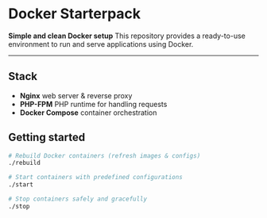 # Docker Starterpack

**Simple and clean Docker setup**
This repository provides a ready-to-use environment to run and serve applications using Docker.

---

## Stack

- **Nginx** web server & reverse proxy
- **PHP-FPM** PHP runtime for handling requests
- **Docker Compose** container orchestration

## Getting started

```bash
# Rebuild Docker containers (refresh images & configs)
./rebuild

# Start containers with predefined configurations
./start

# Stop containers safely and gracefully
./stop
```
